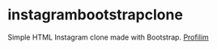 # instagrambootstrapclone
Simple HTML Instagram clone made with Bootstrap.
[Profilim](https://app.patika.dev/sign-up)
